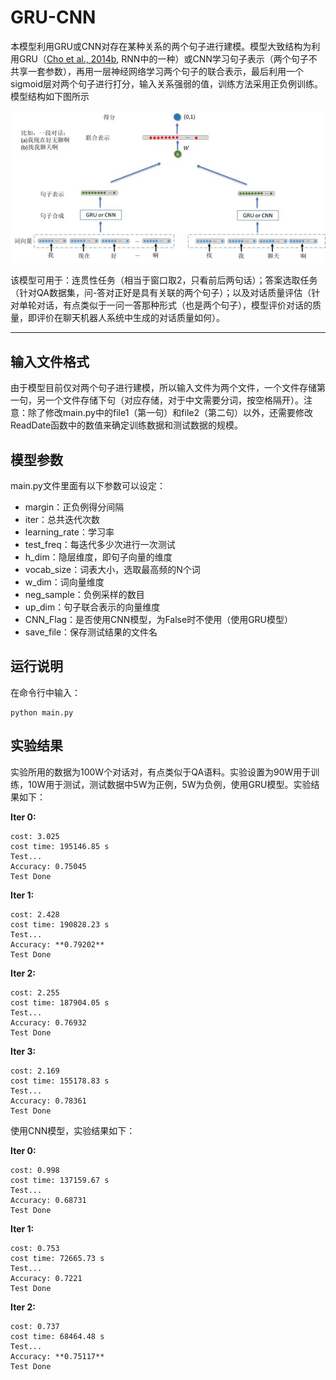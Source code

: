# GRU-CNN
本模型利用GRU或CNN对存在某种关系的两个句子进行建模。模型大致结构为利用GRU（[Cho et al., 2014b](http://arxiv.org/abs/1406.1078), RNN中的一种）或CNN学习句子表示（两个句子不共享一套参数），再用一层神经网络学习两个句子的联合表示，最后利用一个sigmoid层对两个句子进行打分，输入关系强弱的值，训练方法采用正负例训练。模型结构如下图所示

![model](model.jpg?raw=true "model")

该模型可用于：连贯性任务（相当于窗口取2，只看前后两句话）；答案选取任务（针对QA数据集，问-答对正好是具有关联的两个句子）；以及对话质量评估（针对单轮对话，有点类似于一问一答那种形式（也是两个句子），模型评价对话的质量，即评价在聊天机器人系统中生成的对话质量如何）。

--------------------------------------------------------

## 输入文件格式
由于模型目前仅对两个句子进行建模，所以输入文件为两个文件，一个文件存储第一句，另一个文件存储下句（对应存储，对于中文需要分词，按空格隔开）。注意：除了修改main.py中的file1（第一句）和file2（第二句）以外，还需要修改ReadDate函数中的数值来确定训练数据和测试数据的规模。

## 模型参数
main.py文件里面有以下参数可以设定：
- margin：正负例得分间隔
- iter：总共迭代次数
- learning_rate：学习率
- test_freq：每迭代多少次进行一次测试
- h_dim：隐层维度，即句子向量的维度
- vocab_size：词表大小，选取最高频的N个词
- w_dim：词向量维度
- neg_sample：负例采样的数目
- up_dim：句子联合表示的向量维度
- CNN_Flag：是否使用CNN模型，为False时不使用（使用GRU模型）
- save_file：保存测试结果的文件名

## 运行说明
在命令行中输入：

    python main.py

## 实验结果
实验所用的数据为100W个对话对，有点类似于QA语料。实验设置为90W用于训练，10W用于测试，测试数据中5W为正例，5W为负例，使用GRU模型。实验结果如下：

**Iter 0:**

    cost: 3.025
    cost time: 195146.85 s
    Test...
    Accuracy: 0.75045
    Test Done

**Iter 1:**

    cost: 2.428
    cost time: 190828.23 s
    Test...
    Accuracy: **0.79202**
    Test Done

**Iter 2:**

    cost: 2.255
    cost time: 187904.05 s
    Test...
    Accuracy: 0.76932
    Test Done

**Iter 3:**

    cost: 2.169
    cost time: 155178.83 s
    Test...
    Accuracy: 0.78361
    Test Done

使用CNN模型，实验结果如下：

**Iter 0:**

    cost: 0.998
    cost time: 137159.67 s
    Test...
    Accuracy: 0.68731
    Test Done

**Iter 1:**

    cost: 0.753
    cost time: 72665.73 s
    Test...
    Accuracy: 0.7221
    Test Done

**Iter 2:**

    cost: 0.737
    cost time: 68464.48 s
    Test...
    Accuracy: **0.75117**
    Test Done
